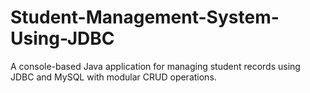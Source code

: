 # Student-Management-System-Using-JDBC
A console-based Java application for managing student records using JDBC and MySQL with modular CRUD operations.
